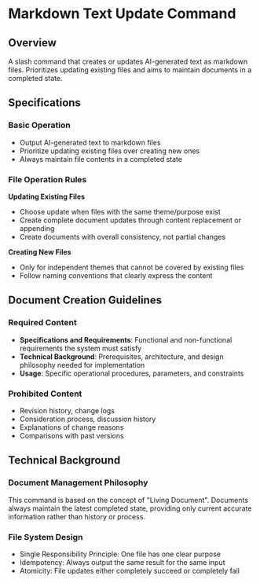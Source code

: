 # Markdown Text Update Command

## Overview

A slash command that creates or updates AI-generated text as markdown files. Prioritizes updating existing files and aims to maintain documents in a completed state.

## Specifications

### Basic Operation

- Output AI-generated text to markdown files
- Prioritize updating existing files over creating new ones
- Always maintain file contents in a completed state

### File Operation Rules

**Updating Existing Files**

- Choose update when files with the same theme/purpose exist
- Create complete document updates through content replacement or appending
- Create documents with overall consistency, not partial changes

**Creating New Files**

- Only for independent themes that cannot be covered by existing files
- Follow naming conventions that clearly express the content

## Document Creation Guidelines

### Required Content

- **Specifications and Requirements**: Functional and non-functional requirements the system must satisfy
- **Technical Background**: Prerequisites, architecture, and design philosophy needed for implementation
- **Usage**: Specific operational procedures, parameters, and constraints

### Prohibited Content

- Revision history, change logs
- Consideration process, discussion history
- Explanations of change reasons
- Comparisons with past versions

## Technical Background

### Document Management Philosophy

This command is based on the concept of "Living Document". Documents always maintain the latest completed state, providing only current accurate information rather than history or process.

### File System Design

- Single Responsibility Principle: One file has one clear purpose
- Idempotency: Always output the same result for the same input
- Atomicity: File updates either completely succeed or completely fail